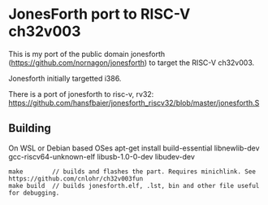 # JonesForth port to RISC-V ch32v003
This is my port of the public domain jonesforth (https://github.com/nornagon/jonesforth)
to target the RISC-V ch32v003.

Jonesforth initially targetted i386.

There is a port of jonesforth to risc-v, rv32:
https://github.com/hansfbaier/jonesforth_riscv32/blob/master/jonesforth.S

## Building
On WSL or Debian based OSes apt-get install build-essential libnewlib-dev gcc-riscv64-unknown-elf libusb-1.0-0-dev libudev-dev

```
make		// builds and flashes the part. Requires minichlink. See https://github.com/cnlohr/ch32v003fun
make build	// builds jonesforth.elf, .lst, bin and other file useful for debugging.
```
